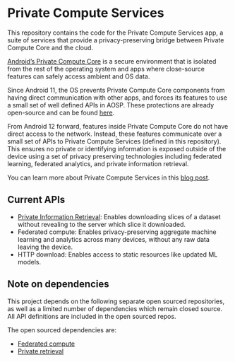<!--
 Copyright 2021 Google LLC

 Licensed under the Apache License, Version 2.0 (the "License");
 you may not use this file except in compliance with the License.
 You may obtain a copy of the License at

      http://www.apache.org/licenses/LICENSE-2.0

 Unless required by applicable law or agreed to in writing, software
 distributed under the License is distributed on an "AS IS" BASIS,
 WITHOUT WARRANTIES OR CONDITIONS OF ANY KIND, either express or implied.
 See the License for the specific language governing permissions and
 limitations under the License.
-->

# Private Compute Services

This repository contains the code for the Private Compute Services app, a suite
of services that provide a privacy-preserving bridge between Private Compute
Core and the cloud.

[Android’s Private Compute Core](https://blog.google/products/android/android-12-beta/)
is a secure environment that is isolated from the rest of the operating system
and apps where close-source features can safely access ambient and OS data.

Since Android 11, the OS prevents Private Compute Core components from having
direct communication with other apps, and forces its features to use a small set
of well defined APIs in AOSP. These protections are already open-source and can
be found
[here](https://cs.android.com/android/_/android/platform/packages/modules/Permission/+/efd83ae33345e86dd7e890ab03750aa04d954da1:PermissionController/res/xml/roles.xml;l=668,711,755,797,832;drc=77db87e9fcfaed305c2a4eabe72a66def3f91d11).

From Android 12 forward, features inside Private Compute Core do not have direct
access to the network. Instead, these features communicate over a small set of
APIs to Private Compute Services (defined in this repository). This ensures no
private or identifying information is exposed outside of the device using a set
of privacy preserving technologies including federated learning, federated
analytics, and private information retrieval.

You can learn more about Private Compute Services in this
[blog post](https://security.googleblog.com/2021/09/introducing-androids-private-compute.html).

## Current APIs

*   [Private Information Retrieval](https://en.wikipedia.org/wiki/Private_information_retrieval):
    Enables downloading slices of a dataset without revealing to the server
    which slice it downloaded.
*   Federated compute: Enables privacy-preserving aggregate machine learning and
    analytics across many devices, without any raw data leaving the device.
*   HTTP download: Enables access to static resources like updated ML models.

## Note on dependencies

This project depends on the following separate open sourced repositories, as
well as a limited number of dependencies which remain closed source. All API
definitions are included in the open sourced repos.

The open sourced dependencies are:

*   [Federated compute](https://github.com/google/federated-compute)
*   [Private retrieval](https://github.com/google/private-retrieval)

